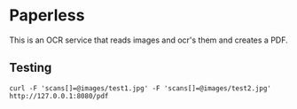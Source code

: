 # Paperless

This is an OCR service that reads images and ocr's them and creates a PDF.

## Testing

```
curl -F 'scans[]=@images/test1.jpg' -F 'scans[]=@images/test2.jpg' http://127.0.0.1:8080/pdf
```

